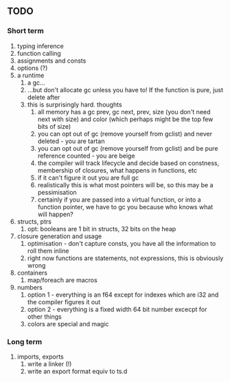 ## TODO

### Short term
1. typing inference
1. function calling
1. assignments and consts
1. options (?)
1. a runtime
    1. a gc...
    1. ...but don't allocate gc unless you have to! If the function is pure, just delete after
    1. this is surprisingly hard. thoughts
        1. all memory has a gc prev, gc next, prev, size (you don't need next with size) and color (which perhaps might be the top few bits of size)
        1. you can opt out of gc (remove yourself from gclist) and never deleted - you are tartan
        1. you can opt out of gc (remove yourself from gclist) and be pure reference counted - you are beige
        1. the compiler will track lifecycle and decide based on constness, membership of closures, what happens in functions, etc
        1. if it can't figure it out you are full gc
        1. realistically this is what most pointers will be, so this may be a pessimisation
        1. certainly if you are passed into a virtual function, or into a function pointer, we have to gc you because who knows what will happen?
1. structs, ptrs
    1. opt: booleans are 1 bit in structs, 32 bits on the heap
1. closure generation and usage
    1. optimisation - don't capture consts, you have all the information to roll them inline
    1. right now functions are statements, not expressions, this is obviously wrong
1. containers
    1. map/foreach are macros
1. numbers
    1. option 1 - everything is an f64 except for indexes which are i32 and the compiler figures it out
    1. option 2 - everything is a fixed width 64 bit number excecpt for other things
    1. colors are special and magic

### Long term
1. imports, exports
    1. write a linker (!)
    1. write an export format equiv to ts.d
